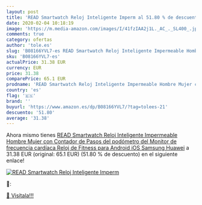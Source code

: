 ```yaml
---
layout: post
title: 'READ Smartwatch Reloj Inteligente Imperm al 51.80 % de descuento'
date: 2020-02-04 10:18:19
image: 'https://m.media-amazon.com/images/I/41fzIAA2j1L._AC_._SL400_.jpg'
comments: true
category: ofertas
author: 'tole.es'
slug: 'B08166YVL7-es READ Smartwatch Reloj Inteligente Impermeable Hombre Mujer...'
sku: 'B08166YVL7-es'
actualPrice: 31.38 EUR
currency: EUR
price: 31.38
comparePrice: 65.1 EUR
prodname: 'READ Smartwatch Reloj Inteligente Impermeable Hombre Mujer con Contador de Pasos del podómetro del Monitor de frecuencia cardíaca  Reloj de Fitness para Android iOS Samsung Huawei'
country: 'es'
flag: '🇪🇸'
brand: ''
buyurl: 'https://www.amazon.es/dp/B08166YVL7/?tag=tolees-21'
descuento: '51.80'
average: '31.38'
---
```


Ahora mismo tienes [READ Smartwatch Reloj Inteligente Impermeable Hombre Mujer con Contador de Pasos del podómetro del Monitor de frecuencia cardíaca  Reloj de Fitness para Android iOS Samsung Huawei](https://www.amazon.es/dp/B08166YVL7/?tag=tolees-21) a 31.38 EUR (original: 65.1 EUR) (51.80 %  de descuento) en el siguiente enlace!

[![READ Smartwatch Reloj Inteligente Imperm](https://m.media-amazon.com/images/I/41fzIAA2j1L._AC_._SL400_.jpg)](https://www.amazon.es/dp/B08166YVL7/?tag=tolees-21)

🔎:


[🛒 Visítala!!!](https://www.amazon.es/dp/B08166YVL7/?tag=tolees-21)
